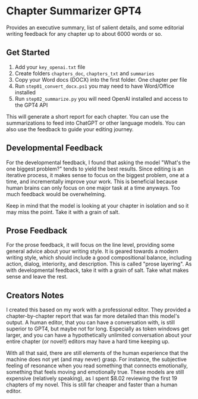 # Chapter Summarizer GPT4

Provides an executive summary, list of salient details, and some editorial writing feedback for any chapter up to about 6000 words or so. 

## Get Started

1. Add your `key_openai.txt` file
2. Create folders `chapters_doc`, `chapters_txt` and `summaries`
3. Copy your Word docs (DOCX) into the first folder. One chapter per file
4. Run `step01_convert_docx.ps1` you may need to have Word/Office installed
5. Run `step02_summarize.py` you will need OpenAI installed and access to the GPT4 API

This will generate a short report for each chapter. You can use the summarizations to feed into ChatGPT or other language models. You can also use the feedback to guide your editing journey. 

## Developmental Feedback

For the developmental feedback, I found that asking the model "What's the one biggest problem?" tends to yield the best results. Since editing is an iterative process, it makes sense to focus on the biggest problem, one at a time, and incrementally improve your work. This is beneficial because human brains can only focus on one major task at a time anyways. Too much feedback would be overwhelming.

Keep in mind that the model is looking at your chapter in isolation and so it may miss the point. Take it with a grain of salt.

## Prose Feedback

For the prose feedback, it will focus on the line level, providing some general advice about your writing style. It is geared towards a modern writing style, which should include a good compositional balance, including action, dialog, interiority, and description. This is called "prose layering". As with developmental feedback, take it with a grain of salt. Take what makes sense and leave the rest.

## Creators Notes

I created this based on my work with a professional editor. They provided a chapter-by-chapter report that was far more detailed than this model's output. A human editor, that you can have a conversation with, is still superior to GPT4, but maybe not for long. Especially as token windows get larger, and you can have a hypothetically unlimited conversation about your entire chapter (or novel!) editors may have a hard time keeping up. 

With all that said, there are still elements of the human experience that the machine does not yet (and may never) grasp. For instance, the subjective feeling of resonance when you read something that connects emotionally, something that feels moving and emotionally true. These models are still expensive (relatively speaking), as I spent $8.02 reviewing the first 19 chapters of my novel. This is still far cheaper and faster than a human editor.
